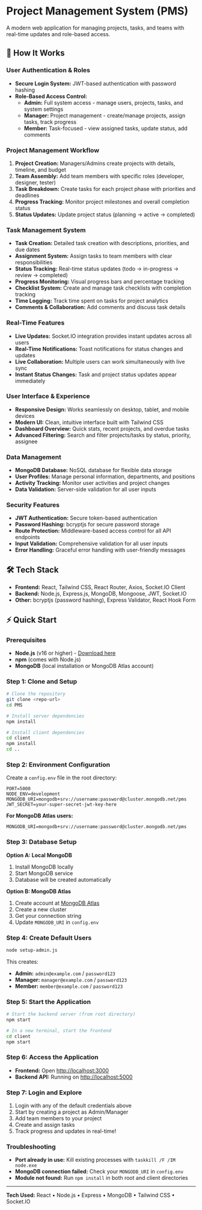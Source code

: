 # Project Management System (PMS)

A modern web application for managing projects, tasks, and teams with real-time updates and role-based access.

## 🚀 How It Works

### User Authentication & Roles
- **Secure Login System:** JWT-based authentication with password hashing
- **Role-Based Access Control:**
  - **Admin:** Full system access - manage users, projects, tasks, and system settings
  - **Manager:** Project management - create/manage projects, assign tasks, track progress
  - **Member:** Task-focused - view assigned tasks, update status, add comments

### Project Management Workflow
1. **Project Creation:** Managers/Admins create projects with details, timeline, and budget
2. **Team Assembly:** Add team members with specific roles (developer, designer, tester)
3. **Task Breakdown:** Create tasks for each project phase with priorities and deadlines
4. **Progress Tracking:** Monitor project milestones and overall completion status
5. **Status Updates:** Update project status (planning → active → completed)

### Task Management System
- **Task Creation:** Detailed task creation with descriptions, priorities, and due dates
- **Assignment System:** Assign tasks to team members with clear responsibilities
- **Status Tracking:** Real-time status updates (todo → in-progress → review → completed)
- **Progress Monitoring:** Visual progress bars and percentage tracking
- **Checklist System:** Create and manage task checklists with completion tracking
- **Time Logging:** Track time spent on tasks for project analytics
- **Comments & Collaboration:** Add comments and discuss task details

### Real-Time Features
- **Live Updates:** Socket.IO integration provides instant updates across all users
- **Real-Time Notifications:** Toast notifications for status changes and updates
- **Live Collaboration:** Multiple users can work simultaneously with live sync
- **Instant Status Changes:** Task and project status updates appear immediately

### User Interface & Experience
- **Responsive Design:** Works seamlessly on desktop, tablet, and mobile devices
- **Modern UI:** Clean, intuitive interface built with Tailwind CSS
- **Dashboard Overview:** Quick stats, recent projects, and overdue tasks
- **Advanced Filtering:** Search and filter projects/tasks by status, priority, assignee

### Data Management
- **MongoDB Database:** NoSQL database for flexible data storage
- **User Profiles:** Manage personal information, departments, and positions
- **Activity Tracking:** Monitor user activities and project changes
- **Data Validation:** Server-side validation for all user inputs

### Security Features
- **JWT Authentication:** Secure token-based authentication
- **Password Hashing:** bcryptjs for secure password storage
- **Route Protection:** Middleware-based access control for all API endpoints
- **Input Validation:** Comprehensive validation for all user inputs
- **Error Handling:** Graceful error handling with user-friendly messages

## 🛠 Tech Stack
- **Frontend:** React, Tailwind CSS, React Router, Axios, Socket.IO Client
- **Backend:** Node.js, Express.js, MongoDB, Mongoose, JWT, Socket.IO
- **Other:** bcryptjs (password hashing), Express Validator, React Hook Form

## ⚡ Quick Start

### Prerequisites
- **Node.js** (v16 or higher) - [Download here](https://nodejs.org/)
- **npm** (comes with Node.js)
- **MongoDB** (local installation or MongoDB Atlas account)

### Step 1: Clone and Setup
```bash
# Clone the repository
git clone <repo-url>
cd PMS

# Install server dependencies
npm install

# Install client dependencies
cd client
npm install
cd ..
```

### Step 2: Environment Configuration
Create a `config.env` file in the root directory:
```env
PORT=5000
NODE_ENV=development
MONGODB_URI=mongodb+srv://username:password@cluster.mongodb.net/pms
JWT_SECRET=your-super-secret-jwt-key-here
```

**For MongoDB Atlas users:**
```env
MONGODB_URI=mongodb+srv://username:password@cluster.mongodb.net/pms
```

### Step 3: Database Setup
**Option A: Local MongoDB**
1. Install MongoDB locally
2. Start MongoDB service
3. Database will be created automatically

**Option B: MongoDB Atlas**
1. Create account at [MongoDB Atlas](https://www.mongodb.com/atlas)
2. Create a new cluster
3. Get your connection string
4. Update `MONGODB_URI` in `config.env`

### Step 4: Create Default Users
```bash
node setup-admin.js
```
This creates:
- **Admin:** `admin@example.com` / `password123`
- **Manager:** `manager@example.com` / `password123`
- **Member:** `member@example.com` / `password123`

### Step 5: Start the Application
```bash
# Start the backend server (from root directory)
npm start

# In a new terminal, start the frontend
cd client
npm start
```

### Step 6: Access the Application
- **Frontend:** Open [http://localhost:3000](http://localhost:3000)
- **Backend API:** Running on [http://localhost:5000](http://localhost:5000)

### Step 7: Login and Explore
1. Login with any of the default credentials above
2. Start by creating a project as Admin/Manager
3. Add team members to your project
4. Create and assign tasks
5. Track progress and updates in real-time!

### Troubleshooting
- **Port already in use:** Kill existing processes with `taskkill /F /IM node.exe`
- **MongoDB connection failed:** Check your `MONGODB_URI` in `config.env`
- **Module not found:** Run `npm install` in both root and client directories

---
**Tech Used:** React • Node.js • Express • MongoDB • Tailwind CSS • Socket.IO 